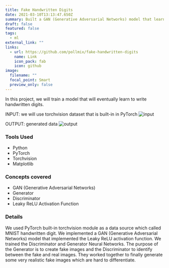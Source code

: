 ```yaml
---
title: Fake Handwritten Digits
date: 2021-03-10T13:13:47.650Z
summary: Built a GAN (Generative Adversarial Networks) model that learns from real handwritten digits to generate its own handwritten digits.
draft: false
featured: false
tags:
  - ml
external_link: ""
links:
  - url: https://github.com/pollmix/fake-handwritten-digits
    name: Link
    icon_pack: fab
    icon: github
image:
  filename: ""
  focal_point: Smart
  preview_only: false
---
```


In this project, we will train a model that will eventually learn to write handwritten digits.

INPUT: we will use torchvision dataset that is built-in in PyTorch
![input](https://i.ibb.co/2Sd6RSk/input.png "input")

OUTPUT: generated data
![output](https://i.ibb.co/qxVFwmx/Output.png "output")

### Tools Used

- Python
- PyTorch
- Torchvision
- Matplotlib

### Concepts covered

- GAN (Generative Adversarial Networks)
- Generator
- Discriminator
- Leaky ReLU Activation Function

### Details

We used PyTorch built-in torchvision module as a data source which called MNIST handwritten digit. We implemented a GAN (Generative Adversarial Networks) model that implemented the Leaky ReLU activation function. We trained the Discriminator and Generator Neural Networks. The purpose of the Generator is to create fake images and the Discriminator to identify between the fake and real images. They worked together to finally generate some very realistic fake images which are hard to differentiate.

